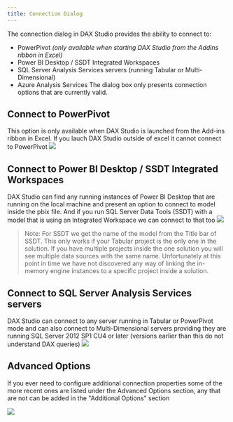 ```yaml
---
title: Connection Dialog
---
```


The connection dialog in DAX Studio provides the ability to connect to:
* PowerPivot _(only available when starting DAX Studio from the Addins ribbon in Excel)_
* Power BI Desktop / SSDT Integrated Workspaces
* SQL Server Analysis Services servers (running Tabular or Multi-Dimensional)
* Azure Analysis Services
The dialog box only presents connection options that are currently valid.

## Connect to PowerPivot
This option is only available when DAX Studio is launched from the Add-ins ribbon in Excel. If you lauch DAX Studio outside of excel it cannot connect to PowerPivot
![](ConnectPowerPivot.png)

## Connect to Power BI Desktop / SSDT Integrated Workspaces
DAX Studio can find any running instances of Power BI Desktop that are running on the local machine and present an option to connect to model inside the pbix file. And if you run SQL Server Data Tools (SSDT) with a model that is using an Integrated Workspace we can connect to that too
![](ConnectAll.png)

> Note: For SSDT we get the name of the model from the Title bar of SSDT. This only works if your Tabular project is the only one in the solution. If you have multiple projects inside the one solution you will see multiple data sources with the same name. Unfortunately at this point in time we have not discovered any way of linking the in-memory engine instances to a specific project inside a solution. 

## Connect to SQL Server Analysis Services servers
DAX Studio can connect to any server running in Tabular or PowerPivot mode and can also connect to Multi-Dimensional servers providing they are running SQL Server 2012 SP1 CU4 or later (versions earlier than this do not understand DAX queries)
![](ConnectServer.png)

## Advanced Options
If you ever need to configure additional connection properties some of the more recent ones are listed under the Advanced Options section, any that are not can be added in the "Additional Options" section

![](ConnectAdvanced.png)